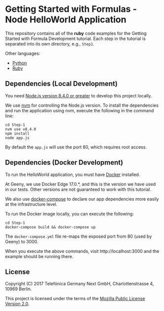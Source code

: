 # Getting Started with Formulas - Node HelloWorld Application

This repository contains all of the **ruby** code examples for the Getting
Started with Formula Development tutorial. Each step in the tutorial is
separated into its own directory, e.g., `Step1`.

Other languages:

-  [Python](https://github.com/geeny/python-getting-started)
-  [Ruby](https://github.com/geeny/ruby-getting-started)

## Dependencies (Local Development)

You need [Node.js version 8.4.0 or greater](https://nodejs.org/en/download/) to develop this project locally.

We use [nvm](https://github.com/creationix/nvm) for controlling the Node.js
version. To install the dependencies and run the application using nvm, execute
the following in the command line:

```
cd Step-1
nvm use v8.4.0
npm install
node app.js
```

By default the `app.js` will use the port 80, which requires root access.

## Dependencies (Docker Development)

To run the HelloWorld application, you must have [Docker](https://www.docker.com/)
installed.

At Geeny, we use Docker Edge 17.0.*, and this is the version we have used in our
tests. Other versions are not guaranteed to work with this tutorial.

We also use [docker-compose](https://github.com/docker/compose) to
declare our app dependencies more easily at the infrastructure level.

To run the Docker image locally, you can execute the following:

```
cd Step-1
docker-compose build && docker-compose up
```

The `docker-compose.yml` file re-maps the exposed port from 80 (used by Geeny)
to 3000.

When you execute the above commands, visit http://localhost:3000 and
the example should be running there.

## License

Copyright (C) 2017 Telefónica Germany Next GmbH, Charlottenstrasse 4, 10969 Berlin.

This project is licensed under the terms of the [Mozilla Public License Version 2.0](LICENSE.md).

